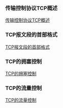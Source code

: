 ### 传输控制协议TCP概述
[传输控制协议TCP概述](https://github.com/ningbaoqi/ComputerNetWork/blob/master/README-tcp-profile-technology.md)

### TCP报文段的首部格式
[TCP报文段的首部格式](https://github.com/ningbaoqi/ComputerNetWork/blob/master/README-tcp-head-technology.md)

### TCP的拥塞控制
[TCP的拥塞控制](https://github.com/ningbaoqi/ComputerNetWork/blob/master/README-tcp-con1-technology.md)

### TCP的流量控制
[TCP的流量控制](https://github.com/ningbaoqi/ComputerNetWork/blob/master/README-tcp-con2-technology.md)

